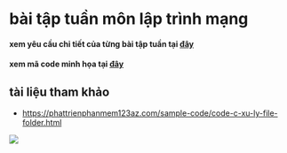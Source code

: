 # bài tập tuần môn lập trình mạng
#### xem yêu cầu chi tiết của từng bài tập tuần tại [đây](https://github.com/phamhongphuc1999/Lap_trinh_mang/tree/master/requiment)
#### xem mã code minh họa tại [đây](https://github.com/phamhongphuc1999/Lap_trinh_mang/tree/master/ma-minh-hoa)

## tài liệu tham khảo
- https://phattrienphanmem123az.com/sample-code/code-c-xu-ly-file-folder.html
<img src="https://anhreviewcapital.com/pic/blog/images/636829277546965833.jpg">
